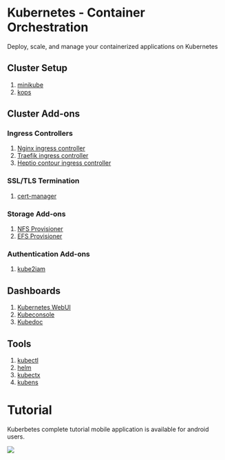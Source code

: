 # Kubernetes - Container Orchestration

Deploy, scale, and manage your containerized applications on Kubernetes

## Cluster Setup
 1. [minikube](https://github.com/srinisbook/Kubernetes/tree/master/cluster-setup/minikube)
 2. [kops](https://github.com/srinisbook/Kubernetes/tree/master/cluster-setup/kops)

## Cluster Add-ons
### Ingress Controllers

 1. [Nginx ingress controller](https://github.com/srinisbook/Kubernetes/tree/master/cluster-add-ons/nginx-ingress)
 2. [Traefik ingress controller](https://github.com/srinisbook/Kubernetes/tree/master/cluster-add-ons/traefik)
 3. [Heptio contour ingress controller](https://github.com/srinisbook/Kubernetes/tree/master/cluster-add-ons/heptio-contour)

### SSL/TLS Termination
 1. [cert-manager](https://github.com/srinisbook/Kubernetes/tree/master/cluster-add-ons/cert-manager)

### Storage Add-ons

 1. [NFS Provisioner]()
 2. [EFS Provisioner](https://github.com/srinisbook/Kubernetes/tree/master/cluster-add-ons/efs-provisioner)

### Authentication Add-ons
 1. [kube2iam](https://github.com/srinisbook/Kubernetes/tree/master/cluster-add-ons/kube2iam)

## Dashboards

 1. [Kubernetes WebUI](https://github.com/srinisbook/Kubernetes/tree/master/dashboard)
 2. [Kubeconsole](https://github.com/srinisbook/Kubernetes/tree/master/kubeconsole)
 3. [Kubedoc](https://github.com/srinisbook/Kubernetes/tree/master/kubedoc)

## Tools
1. [kubectl](https://github.com/srinisbook/Kubernetes/tree/master/kubernetes-tools#kubectl)
2. [helm](https://github.com/srinisbook/Kubernetes/tree/master/kubernetes-tools#helm)
3. [kubectx](https://github.com/srinisbook/Kubernetes/tree/master/kubernetes-tools#kubectx-and-kubens)
4. [kubens](https://github.com/srinisbook/Kubernetes/tree/master/kubernetes-tools#kubectx-and-kubens)

# Tutorial

Kuberbetes complete tutorial mobile application is available for android users.

[![](https://play.google.com/intl/en_us/badges/static/images/badges/en_badge_web_generic.png)](https://play.google.com/store/apps/details?id=com.srinisbook.kubernetesebook)
